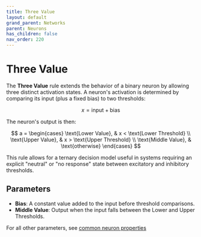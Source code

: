 ```yaml
---
title: Three Value
layout: default
grand_parent: Networks
parent: Neurons
has_children: false
nav_order: 220
---
```


# Three Value

The **Three Value** rule extends the behavior of a binary neuron by allowing three distinct activation states. A neuron's activation is determined by comparing its input (plus a fixed bias) to two thresholds:

$$
x = \text{input} + \text{bias}
$$

The neuron's output is then:

$$
a =
\begin{cases}
\text{Lower Value}, & x < \text{Lower Threshold} \\
\text{Upper Value}, & x > \text{Upper Threshold} \\
\text{Middle Value}, & \text{otherwise}
\end{cases}
$$

This rule allows for a ternary decision model useful in systems requiring an explicit "neutral" or "no response" state between excitatory and inhibitory thresholds.

## Parameters

- **Bias**: A constant value added to the input before threshold comparisons.
- **Middle Value**: Output when the input falls between the Lower and Upper Thresholds.

For all other parameters, see [common neuron properties](/docs/network/neurons/index#common-neuron-properties)